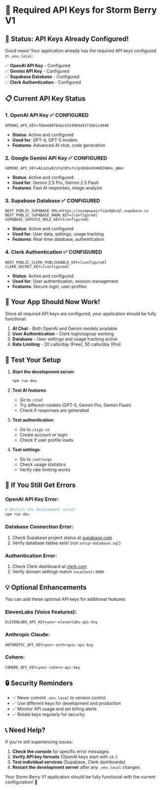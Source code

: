 # 🔑 Required API Keys for Storm Berry V1

## 🚨 **Status: API Keys Already Configured!**

Good news! Your application already has the required API keys configured in `.env.local`:

✅ **OpenAI API Key** - Configured  
✅ **Gemini API Key** - Configured  
✅ **Supabase Database** - Configured  
✅ **Clerk Authentication** - Configured  

## 📋 **Current API Key Status**

### 1. **OpenAI API Key** ✅ CONFIGURED
```env
OPENAI_API_KEY=fb6e608f6dac43149b9d41f3b0114040
```
- **Status**: Active and configured
- **Used for**: GPT-4, GPT-5 models
- **Features**: Advanced AI chat, code generation

### 2. **Google Gemini API Key** ✅ CONFIGURED
```env
GEMINI_API_KEY=AIzaSyB2sYyCHtv7sJpnQGbkdVmKBI68Hx_qWec
```
- **Status**: Active and configured
- **Used for**: Gemini 2.5 Pro, Gemini 2.5 Flash
- **Features**: Fast AI responses, image analysis

### 3. **Supabase Database** ✅ CONFIGURED
```env
NEXT_PUBLIC_SUPABASE_URL=https://xozepepaicfiqvdgkvql.supabase.co
NEXT_PUBLIC_SUPABASE_ANON_KEY=[configured]
SUPABASE_SERVICE_ROLE_KEY=[configured]
```
- **Status**: Active and configured
- **Used for**: User data, settings, usage tracking
- **Features**: Real-time database, authentication

### 4. **Clerk Authentication** ✅ CONFIGURED
```env
NEXT_PUBLIC_CLERK_PUBLISHABLE_KEY=[configured]
CLERK_SECRET_KEY=[configured]
```
- **Status**: Active and configured
- **Used for**: User authentication, session management
- **Features**: Secure login, user profiles

## 🚀 **Your App Should Now Work!**

Since all required API keys are configured, your application should be fully functional:

1. **AI Chat** - Both OpenAI and Gemini models available
2. **User Authentication** - Clerk login/signup working
3. **Database** - User settings and usage tracking active
4. **Rate Limiting** - 20 calls/day (Free), 50 calls/day (Pro)

## 🧪 **Test Your Setup**

1. **Start the development server**:
   ```bash
   npm run dev
   ```

2. **Test AI features**:
   - Go to `/chat`
   - Try different models (GPT-5, Gemini Pro, Gemini Flash)
   - Check if responses are generated

3. **Test authentication**:
   - Go to `/sign-in`
   - Create account or login
   - Check if user profile loads

4. **Test settings**:
   - Go to `/settings`
   - Check usage statistics
   - Verify rate limiting works

## 🔧 **If You Still Get Errors**

### OpenAI API Key Error:
```bash
# Restart the development server
npm run dev
```

### Database Connection Error:
1. Check Supabase project status at [supabase.com](https://supabase.com)
2. Verify database tables exist (run `setup-database.sql`)

### Authentication Error:
1. Check Clerk dashboard at [clerk.com](https://clerk.com)
2. Verify domain settings match `localhost:3000`

## 💡 **Optional Enhancements**

You can add these optional API keys for additional features:

### ElevenLabs (Voice Features):
```env
ELEVENLABS_API_KEY=your-elevenlabs-api-key
```

### Anthropic Claude:
```env
ANTHROPIC_API_KEY=your-anthropic-api-key
```

### Cohere:
```env
COHERE_API_KEY=your-cohere-api-key
```

## 🔒 **Security Reminders**

- ✅ Never commit `.env.local` to version control
- ✅ Use different keys for development and production
- ✅ Monitor API usage and set billing alerts
- ✅ Rotate keys regularly for security

## 📞 **Need Help?**

If you're still experiencing issues:

1. **Check the console** for specific error messages
2. **Verify API key formats** (OpenAI keys start with `sk-`)
3. **Test individual services** (Supabase, Clerk dashboards)
4. **Restart the development server** after any `.env.local` changes

Your Storm Berry V1 application should be fully functional with the current configuration! 🎉